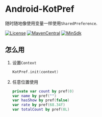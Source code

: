 # Android-KotPref
随时随地像使用变量一样使用`SharedPreference`.

[![License](https://img.shields.io/badge/License%20-Apache%202-337ab7.svg?style=flat-square)](https://www.apache.org/licenses/LICENSE-2.0)
[![MavenCentral](https://img.shields.io/badge/%20MavenCentral%20-1.0.0-5bc0de.svg?style=flat-square)](https://repo1.maven.org/maven2/com/zwenkai/kotpref)
[![MinSdk](https://img.shields.io/badge/%20MinSdk%20-%2014%2B%20-f0ad4e.svg?style=flat-square)](https://android-arsenal.com/api?level=14)

## 怎么用

1. 设置`Context`

    ```Kotlin
    KotPref.init(context)
    ```
2. 任意位置使用

    ```Kotlin
    private var count by pref(0)
    var name by pref("")
    var hasShow by pref(false)
    var rate by pref(68.34f)
    var totalCount by pref(0L)
    ```
